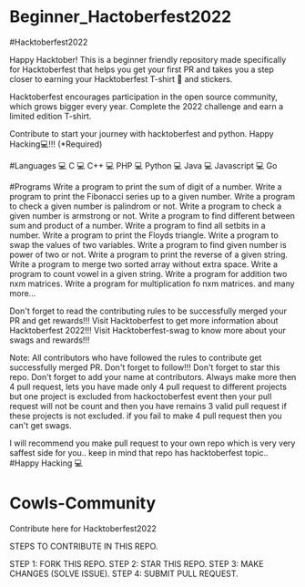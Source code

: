 # Beginner_Hactoberfest2022
#Hacktoberfest2022

Happy Hacktober! This is a beginner friendly repository made specifically for Hacktoberfest that helps you get your first PR and takes you a step closer to earning your Hacktoberfest T-shirt 👕 and stickers.

Hacktoberfest encourages participation in the open source community, which grows bigger every year. Complete the 2022 challenge and earn a limited edition T-shirt.

Contribute to start your journey with hacktoberfest and python. Happy Hacking💻!!! (*Required)

#Languages
💻 C
💻 C++
💻 PHP
💻 Python
💻 Java
💻 Javascript
💻 Go

#Programs
Write a program to print the sum of digit of a number.
Write a program to print the Fibonacci series up to a given number.
Write a program to check a given number is palindrom or not.
Write a program to check a given number is armstrong or not.
Write a program to find different between sum and product of a number.
Write a program to find all setbits in a number.
Write a program to print the Floyds triangle.
Write a program to swap the values of two variables.
Write a program to find given number is power of two or not.
Write a program to print the reverse of a given string.
Write a program to merge two sorted array without extra space.
Write a program to count vowel in a given string.
Write a program for addition two nxm matrices.
Write a program for multiplication fo nxm matrices.
and many more...

Don't forget to read the contributing rules to be successfully merged your PR and get rewards!!!
Visit Hacktoberfest to get more information about Hacktoberfest 2022!!!
Visit Hacktoberfest-swag to know more about your swags and rewards!!!

Note:
All contributors who have followed the rules to contribute get successfully merged PR. Don't forget to follow!!!
Don't forget to star this repo.
Don't forget to add your name at contributors.
Always make more then 4 pull request, lets you have made only 4 pull request to different projects
but one project is excluded from hackoctoberfest event then your pull request will not be count and 
then you have remains 3 valid pull request if these projects is not excluded.
if you fail to make 4 pull request then you can't get swags.

I will recommend you make pull request to your own repo which is very very saffest side for you..
keep in mind that repo has hacktoberfest topic..
#Happy Hacking 💻

# Cowls-Community
Contribute here for Hacktoberfest2022

STEPS TO CONTRIBUTE IN THIS REPO.

STEP 1: FORK THIS REPO.
STEP 2: STAR THIS REPO.
STEP 3: MAKE CHANGES (SOLVE ISSUE).
STEP 4: SUBMIT PULL REQUEST.
